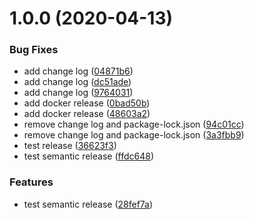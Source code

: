 # 1.0.0 (2020-04-13)


### Bug Fixes

* add change log ([04871b6](https://github.com/KikeMendez/cdk-github-action-kmzz/commit/04871b66e832635356895534901bdf949437d3bc))
* add change log ([dc51ade](https://github.com/KikeMendez/cdk-github-action-kmzz/commit/dc51ade793fb2de90c67e7a807408254c0b8a33e))
* add change log ([9764031](https://github.com/KikeMendez/cdk-github-action-kmzz/commit/9764031612bddf89a978068341409ac314d4d46f))
* add docker release ([0bad50b](https://github.com/KikeMendez/cdk-github-action-kmzz/commit/0bad50bdb0fcaca2d531a80de68309297cd2c2a5))
* add docker release ([48603a2](https://github.com/KikeMendez/cdk-github-action-kmzz/commit/48603a27b91f7c014a1494f179a7d1cb590a0fbb))
* remove change log and package-lock.json ([94c01cc](https://github.com/KikeMendez/cdk-github-action-kmzz/commit/94c01ccc12e0af4b7dc9e68d566e0a179606c505))
* remove change log and package-lock.json ([3a3fbb9](https://github.com/KikeMendez/cdk-github-action-kmzz/commit/3a3fbb959be74675b222e0d90c65331f7cd05b36))
* test release ([36623f3](https://github.com/KikeMendez/cdk-github-action-kmzz/commit/36623f35bfe39c9df407c999f7a3e7bdeae6ca22))
* test semantic release ([ffdc648](https://github.com/KikeMendez/cdk-github-action-kmzz/commit/ffdc648e1908bb1b97e33af24a32c09531a023a0))


### Features

* test semantic release ([28fef7a](https://github.com/KikeMendez/cdk-github-action-kmzz/commit/28fef7a5b1cedc8fe83384b17fa37db319c19670))
